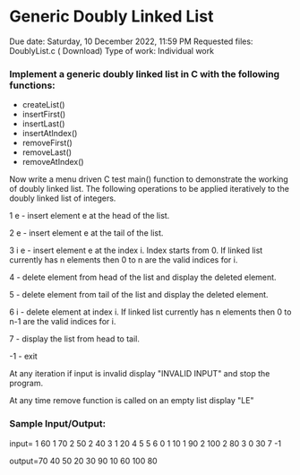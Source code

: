 # Generic Doubly Linked List
 Due date: Saturday, 10 December 2022, 11:59 PM
 Requested files: DoublyList.c ( Download)
Type of work:  Individual work
### Implement a generic doubly linked list in C with the following functions:
- createList()
- insertFirst()
- insertLast()
- insertAtIndex()
- removeFirst()
- removeLast()
- removeAtIndex()

Now write a menu driven C test main() function to demonstrate the working of doubly linked list.
The following operations to be applied iteratively to the doubly linked list of integers.

1 e - insert element e at the head of the list.

2 e - insert element e at the tail of the list.

3 i e - insert element e at the index i. Index starts from 0. If linked list currently has n elements then 0 to n are the valid indices for i.

4 - delete element from head of the list and display the deleted element.

5 - delete element from tail of the list and display the deleted element.

6 i - delete element at index i. If linked list currently has n elements then 0 to n-1 are the valid indices for i.

7 - display the list from head to tail.

-1 - exit

 At any iteration if input is invalid display "INVALID INPUT" and stop the program.

At any time remove function is called on an empty list display "LE"

### Sample Input/Output:

input= 1 60 1 70 2 50 2 40 3 1 20 4 5 5 6 0 1 10 1 90 2 100 2 80 3 0 30 7 -1

output=70 40 50 20 30 90 10 60 100 80
